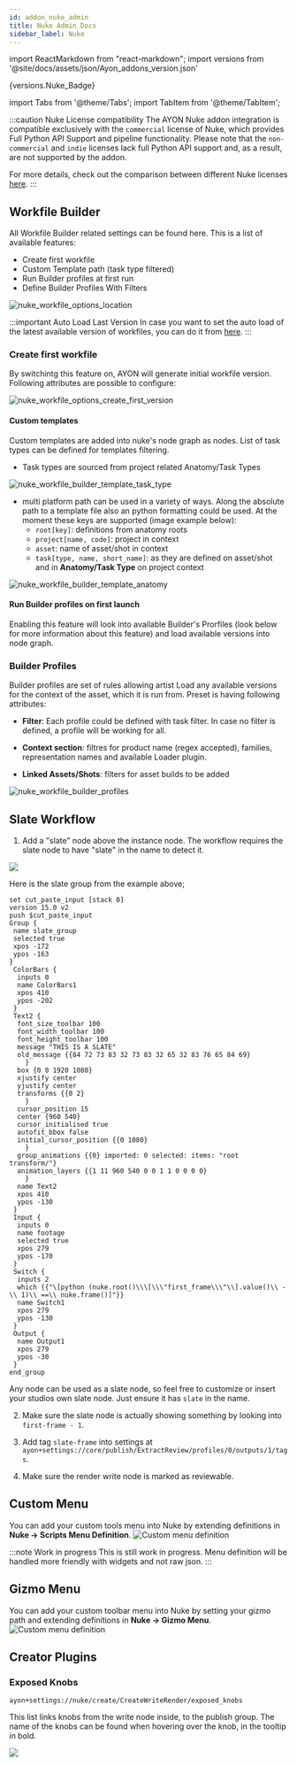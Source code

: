 ```yaml
---
id: addon_nuke_admin
title: Nuke Admin Docs
sidebar_label: Nuke
---
```


import ReactMarkdown from "react-markdown";
import versions from '@site/docs/assets/json/Ayon_addons_version.json'

<ReactMarkdown>
{versions.Nuke_Badge}
</ReactMarkdown>

import Tabs from '@theme/Tabs';
import TabItem from '@theme/TabItem';

:::caution Nuke License compatibility
The AYON Nuke addon integration is compatible exclusively with the `commercial` license of Nuke, which provides Full Python API Support and pipeline functionality. Please note that the `non-commercial` and `indie` licenses lack full Python API support and, as a result, are not supported by the addon.

For more details, check out the comparison between different Nuke licenses [here](https://learn.foundry.com/nuke/content/getting_started/meet_nuke/about_indie.html).
:::

## Workfile Builder

All Workfile Builder related settings can be found here. This is a list of available features:
- Create first workfile
- Custom Template path (task type filtered)
- Run Builder profiles at first run
- Define Builder Profiles With Filters


![nuke_workfile_options_location](assets/nuke_workfile_builder_location.png)


:::important Auto Load Last Version
In case you want to set the auto load of the latest available version of workfiles, you can do it from [here](addon_core_settings#open-last-workfile-at-launch).
:::

### Create first workfile

By switchintg this feature on, AYON will generate initial workfile version. Following attributes are possible to configure:


![nuke_workfile_options_create_first_version](assets/nuke_workfile_builder_create_first_workfile.png)


#### Custom templates
Custom templates are added into nuke's node graph as nodes. List of task types can be defined for templates filtering.

- Task types are sourced from project related Anatomy/Task Types


![nuke_workfile_builder_template_task_type](assets/nuke_workfile_builder_template_task_type.png)


 - multi platform path can be used in a variety of ways. Along the absolute path to a template file also an python formatting could be used. At the moment these keys are supported (image example below):
   - `root[key]`: definitions from anatomy roots
   - `project[name, code]`: project in context
   - `asset`: name of asset/shot in context
   - `task[type, name, short_name]`: as they are defined on asset/shot and in **Anatomy/Task Type** on project context

![nuke_workfile_builder_template_anatomy](assets/nuke_workfile_builder_template_anatomy.png)

#### Run Builder profiles on first launch
Enabling this feature will look into available Builder's Prorfiles (look below for more information about this feature) and load available versions into node graph.

### Builder Profiles
Builder profiles are set of rules allowing artist Load any available versions for the context of the asset, which it is run from. Preset is having following attributes:

- **Filter**: Each profile could be defined with task filter. In case no filter is defined, a profile will be working for all.

- **Context section**: filtres for product name (regex accepted), families, representation names and available Loader plugin.

- **Linked Assets/Shots**: filters for asset builds to be added


![nuke_workfile_builder_profiles](assets/nuke_workfile_builder_profiles.png)

## Slate Workflow

1. Add a "slate" node above the instance node. The workflow requires the slate node to have "slate" in the name to detect it.

![](assets/nuke_admin_slate_graph.png)

Here is the slate group from the example above;

```
set cut_paste_input [stack 0]
version 15.0 v2
push $cut_paste_input
Group {
 name slate_group
 selected true
 xpos -172
 ypos -163
}
 ColorBars {
  inputs 0
  name ColorBars1
  xpos 410
  ypos -202
 }
 Text2 {
  font_size_toolbar 100
  font_width_toolbar 100
  font_height_toolbar 100
  message "THIS IS A SLATE"
  old_message {{84 72 73 83 32 73 83 32 65 32 83 76 65 84 69}
    }
  box {0 0 1920 1080}
  xjustify center
  yjustify center
  transforms {{0 2}
    }
  cursor_position 15
  center {960 540}
  cursor_initialised true
  autofit_bbox false
  initial_cursor_position {{0 1080}
    }
  group_animations {{0} imported: 0 selected: items: "root transform/"}
  animation_layers {{1 11 960 540 0 0 1 1 0 0 0 0}
    }
  name Text2
  xpos 410
  ypos -130
 }
 Input {
  inputs 0
  name footage
  selected true
  xpos 279
  ypos -170
 }
 Switch {
  inputs 2
  which {{"\[python (nuke.root()\\\[\\\"first_frame\\\"\\].value()\\ -\\ 1)\\ ==\\ nuke.frame()]"}}
  name Switch1
  xpos 279
  ypos -130
 }
 Output {
  name Output1
  xpos 279
  ypos -30
 }
end_group
```

Any node can be used as a slate node, so feel free to customize or insert your studios own slate node. Just ensure it has `slate` in the name.

2. Make sure the slate node is actually showing something by looking into `first-frame - 1`.

3. Add tag `slate-frame` into settings at `ayon+settings://core/publish/ExtractReview/profiles/0/outputs/1/tags`.

4. Make sure the render write node is marked as reviewable.

## Custom Menu
You can add your custom tools menu into Nuke by extending definitions in **Nuke -> Scripts Menu Definition**.
![Custom menu definition](assets/nuke-admin_scriptsmenu.png)

:::note Work in progress
This is still work in progress. Menu definition will be handled more friendly with widgets and not
raw json.
:::

## Gizmo Menu
You can add your custom toolbar menu into Nuke by setting your gizmo path and extending definitions in **Nuke -> Gizmo Menu**.
![Custom menu definition](assets/nuke-admin_gizmomenu.png)

## Creator Plugins

### Exposed Knobs
`ayon+settings://nuke/create/CreateWriteRender/exposed_knobs`

This list links knobs from the write node inside, to the publish group. The name of the knobs can be found when hovering over the knob, in the tooltip in bold.

![](assets/nuke-knob_name.png)
